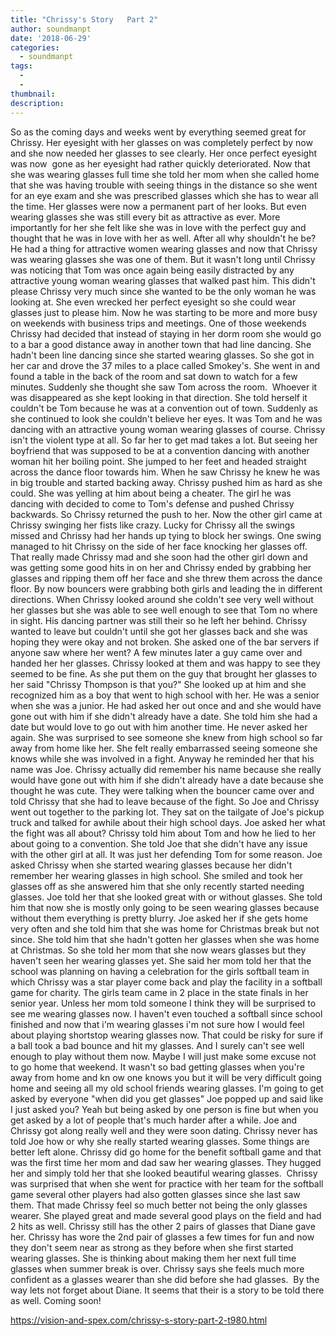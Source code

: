 ```yaml
---
title: "Chrissy's Story   Part 2"
author: soundmanpt
date: '2018-06-29'
categories:
  - soundmanpt
tags:
  - 
  - 
thumbnail: 
description: 
---
```


So as the coming days and weeks went by everything seemed great for Chrissy. Her eyesight with her glasses on was completely perfect by now and she now needed her glasses to see clearly. Her once perfect eyesight was now  gone as her eyesight had rather quickly deteriorated. Now that she was wearing glasses full time she told her mom when she called home that she was having trouble with seeing things in the distance so she went for an eye exam and she was prescribed glasses which she has to wear all the time. Her glasses were now a permanent part of her looks. But even wearing glasses she was still every bit as attractive as ever. More importantly for her she felt like she was in love with the perfect guy and thought that he was in love with her as well. After all why shouldn't he be? He had a thing for attractive women wearing glasses and now that Chrissy was wearing glasses she was one of them. But it wasn't long until Chrissy was noticing that Tom was once again being easily distracted by any attractive young woman wearing glasses that walked past him. This didn't please Chrissy very much since she wanted to be the only woman he was looking at. She even wrecked her perfect eyesight so she could wear glasses just to please him. Now he was starting to be more and more busy on weekends with business trips and meetings. One of those weekends Chrissy had decided that instead of staying in her dorm room she would go to a bar a good distance away in another town that had line dancing. She hadn't been line dancing since she started wearing glasses. So she got in her car and drove the 37 miles to a place called Smokey's. She went in and found a table in the back of the room and sat down to watch for a few minutes. Suddenly she thought she saw Tom across the room.  Whoever it was disappeared as she kept looking in that direction. She told herself it couldn't be Tom because he was at a convention out of town. Suddenly as she continued to look she couldn't believe her eyes. It was Tom and he was dancing with an attractive young woman wearing glasses of course. Chrissy isn't the violent type at all. So far her to get mad takes a lot. But seeing her boyfriend that was supposed to be at a convention dancing with another woman hit her boiling point. She jumped to her feet and headed straight across the dance floor towards him. When he saw Chrissy he knew he was in big trouble and started backing away. Chrissy pushed him as hard as she could. She was yelling at him about being a cheater. The girl he was dancing with decided to come to Tom's defense and pushed Chrissy backwards. So Chrissy returned the push to her. Now the other girl came at Chrissy swinging her fists like crazy. Lucky for Chrissy all the swings missed and Chrissy had her hands up tying to block her swings. One swing managed to hit Chrissy on the side of her face knocking her glasses off. That really made Chrissy mad and she soon had the other girl down and was getting some good hits in on her and Chrissy ended by grabbing her glasses and ripping them off her face and she threw them across the dance floor. By now bouncers were grabbing both girls and leading the in different directions. When Chrissy looked around she coldn't see very well without her glasses but she was able to see well enough to see that Tom no where in sight. His dancing partner was still their so he left her behind. Chrissy wanted to leave but couldn't until she got her glasses back and she was hoping they were okay and not broken. She asked one of the bar servers if anyone saw where her went? A few minutes later a guy came over and handed her her glasses. Chrissy looked at them and was happy to see they seemed to be fine. As she put them on the guy that brought her glasses to her said "Chrissy Thompson is that you?" She looked up at him and she recognized him as a boy that went to high school with her. He was a senior when she was a junior. He had asked her out once and and she would have gone out with him if she didn't already have a date. She told him she had a date but would love to go out with him another time. He never asked her again. She was surprised to see someone she knew from high school so far away from home like her. She felt really embarrassed seeing someone she knows while she was involved in a fight. Anyway he reminded her that his name was Joe. Chrissy actually did remember his name because she really would have gone out with him if she didn't already have a date because she thought he was cute. They were talking when the bouncer came over and told Chrissy that she had to leave because of the fight. So Joe and Chrissy went out together to the parking lot. They sat on the tailgate of Joe's pickup truck and talked for awhile about their high school days. Joe asked her what the fight was all about? Chrissy told him about Tom and how he lied to her about going to a convention. She told Joe that she didn't have any issue with the other girl at all. It was just her defending Tom for some reason. Joe asked Chrissy when she started wearing glasses because her didn't remember her wearing glasses in high school. She smiled and took her glasses off as she answered him that she only recently started needing glasses. Joe told her that she looked great with or without glasses. She told him that now she is mostly only going to be seen wearing glasses because without them everything is pretty blurry. Joe asked her if she gets home very often and she told him that she was home for Christmas break but not since. She told him that she hadn't gotten her glasses when she was home at Christmas. So she told her mom that she now wears glasses but they haven't seen her wearing glasses yet. She said her mom told her that the school was planning on having a celebration for the girls softball team in which Chrissy was a star player come back and play the facility in a softball game for charity. The girls team came in 2 place in the state finals in her senior year. Unless her mom told someone I think they will be surprised to see me wearing glasses now. I haven't even touched a softball since school finished and now that i'm wearing glasses i'm not sure how I would feel about playing shortstop wearing glasses now. That could be risky for sure if a ball took a bad bounce and hit my glasses. And I surely can't see well enough to play without them now. Maybe I will just make some excuse not to go home that weekend. It wasn't so bad getting glasses when you're away from home and kn ow one knows you but it will be very difficult going home and seeing all my old school friends wearing glasses. I'm going to get asked by everyone "when did you get glasses" Joe popped up and said like I just asked you? Yeah but being asked by one person is fine but when you get asked by a lot of people that's much harder after a while. 
Joe and Chrissy got along really well and they were soon dating. Chrissy never has told Joe how or why she really started wearing glasses. Some things are better left alone. Chrissy did go home for the benefit softball game and that was the first time her mom and dad saw her wearing glasses. They hugged her and simply told her that she looked beautiful wearing glasses.  Chrissy was surprised that when she went for practice with her team for the softball game several other players had also gotten glasses since she last saw them. That made Chrissy feel so much better not being the only glasses wearer. She played great and made several good plays on the field and had 2 hits as well. Chrissy still has the other 2 pairs of glasses that Diane gave her. Chrissy has wore the 2nd pair of glasses a few times for fun and now they don't seem near as strong as they before when she first started wearing glasses. She is thinking about making them her next full time glasses when summer break is over. Chrissy says she feels much more confident as a glasses wearer than she did before she had glasses.  By the way lets not forget about Diane. It seems that their is a story to be told there as well. Coming soon!

https://vision-and-spex.com/chrissy-s-story-part-2-t980.html
